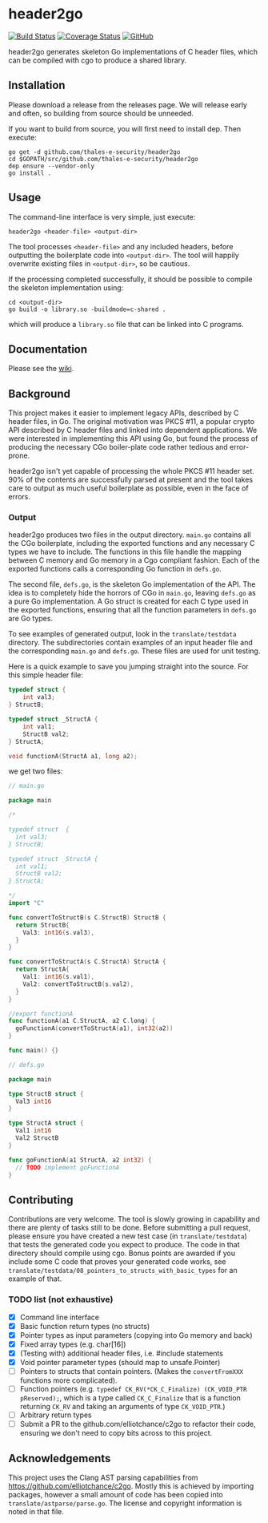 # header2go

[![Build Status](https://travis-ci.com/thales-e-security/header2go.svg?branch=master)](https://travis-ci.com/thales-e-security/header2go)
[![Coverage Status](https://coveralls.io/repos/github/thales-e-security/header2go/badge.svg?branch=master)](https://coveralls.io/github/thales-e-security/header2go?branch=master)
[![GitHub](https://img.shields.io/github/license/mashape/apistatus.svg)](https://raw.githubusercontent.com/thales-e-security/header2go/master/LICENSE)


header2go generates skeleton Go implementations of C header files, which can be compiled with cgo to produce a shared
library.

## Installation

Please download a release from the releases page. We will release early and often, so building from source should
be unneeded.

If you want to build from source, you will first need to install dep. Then execute:

```
go get -d github.com/thales-e-security/header2go
cd $GOPATH/src/github.com/thales-e-security/header2go
dep ensure --vendor-only
go install .
```

## Usage

The command-line interface is very simple, just execute:

```
header2go <header-file> <output-dir>
```

The tool processes `<header-file>` and any included headers, before outputting the boilerplate code into `<output-dir>`.
The tool will happily overwrite existing files in `<output-dir>`, so be cautious.

If the processing completed successfully, it should be possible to compile the skeleton implementation using:

```
cd <output-dir>
go build -o library.so -buildmode=c-shared . 
```

which will produce a `library.so` file that can be linked into C programs.

## Documentation

Please see the [wiki](https://github.com/thales-e-security/header2go/wiki).

## Background

This project makes it easier to implement legacy APIs, described by C header files, in Go. The
original motivation was PKCS&nbsp;#11, a popular crypto API described by C header files and linked into dependent 
applications. We were interested in implementing this API using Go, but found the process of producing
the necessary CGo boiler-plate code rather tedious and error-prone.

header2go isn't yet capable of processing the whole PKCS&nbsp;#11 header set. 90% of the contents are successfully parsed at
present and the tool takes care to output as much useful boilerplate as possible, even in the face of errors.

### Output

header2go produces two files in the output directory. `main.go` contains all the CGo boilerplate, including the exported
functions and any necessary C types we have to include. The functions in this file handle the mapping between C memory
and Go memory in a Cgo compliant fashion. Each of the exported functions calls a corresponding Go function in `defs.go`.

The second file, `defs.go`, is the skeleton Go implementation of the API. The idea is to completely hide the horrors
of CGo in `main.go`, leaving `defs.go` as a pure Go implementation. A Go struct is created for each C type used in
the exported functions, ensuring that all the function parameters in `defs.go` are Go types.

To see examples of generated output, look in the `translate/testdata` directory. The subdirectories contain examples
of an input header file and the corresponding `main.go` and `defs.go`. These files are used for unit testing.

Here is a quick example to save you jumping straight into the source. For this simple header file:

```c
typedef struct {
    int val3;
} StructB;

typedef struct _StructA {
    int val1;
    StructB val2;
} StructA;

void functionA(StructA a1, long a2);
```

we get two files:

```go
// main.go

package main

/*

typedef struct  {
  int val3;
} StructB;

typedef struct _StructA {
  int val1;
  StructB val2;
} StructA;

*/
import "C"

func convertToStructB(s C.StructB) StructB {
  return StructB{
    Val3: int16(s.val3),
  }
}

func convertToStructA(s C.StructA) StructA {
  return StructA{
    Val1: int16(s.val1),
    Val2: convertToStructB(s.val2),
  }
}

//export functionA
func functionA(a1 C.StructA, a2 C.long) {
  goFunctionA(convertToStructA(a1), int32(a2))
}

func main() {}

```

```go
// defs.go

package main

type StructB struct {
  Val3 int16
}

type StructA struct {
  Val1 int16
  Val2 StructB
}

func goFunctionA(a1 StructA, a2 int32) {
  // TODO implement goFunctionA
}

```

## Contributing

Contributions are very welcome. The tool is slowly growing in capability and there are plenty of tasks still to be done.
Before submitting a pull request, please ensure you have created a new test case (in `translate/testdata`) that tests
the generated code you expect to produce. The code in that directory should compile using cgo. Bonus points are awarded
if you include some C code that proves your generated code works, see  
`translate/testdata/08_pointers_to_structs_with_basic_types` for an example of that.

### TODO list (not exhaustive)

- [x] Command line interface
- [x] Basic function return types (no structs)
- [x] Pointer types as input parameters (copying into Go memory and back)
- [x] Fixed array types (e.g. char[16])
- [x] (Testing with) additional header files, i.e. #include statements
- [x] Void pointer parameter types (should map to unsafe.Pointer)
- [ ] Pointers to structs that contain pointers. (Makes the `convertFromXXX` functions more complicated).
- [ ] Function pointers (e.g. `typedef CK_RV(*CK_C_Finalize) (CK_VOID_PTR pReserved);`, which is a type called `CK_C_Finalize` that is a function returning `CK_RV` and taking an arguments of type `CK_VOID_PTR`.)
- [ ] Arbitrary return types
- [ ] Submit a PR to the github.com/elliotchance/c2go to refactor their code, ensuring we don't need to copy bits across to this project.

## Acknowledgements

This project uses the Clang AST parsing capabilities from https://github.com/elliotchance/c2go. Mostly this is achieved
by importing packages, however a small amount of code has been copied into `translate/astparse/parse.go`. The license
and copyright information is noted in that file.

